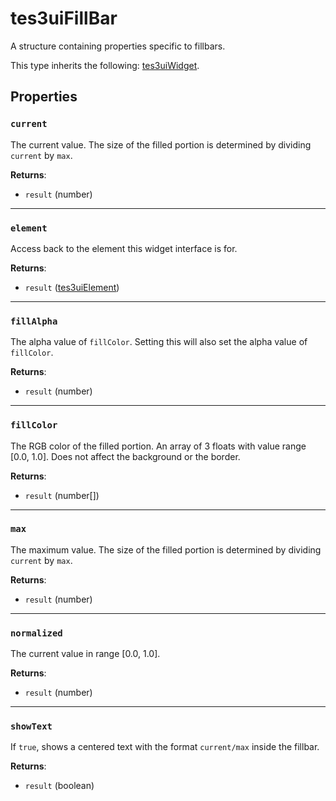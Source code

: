 # tes3uiFillBar
<div class="search_terms" style="display: none">tes3uifillbar, fillbar</div>

<!---
	This file is autogenerated. Do not edit this file manually. Your changes will be ignored.
	More information: https://github.com/MWSE/MWSE/tree/master/docs
-->

A structure containing properties specific to fillbars.

This type inherits the following: [tes3uiWidget](../types/tes3uiWidget.md).
## Properties

### `current`
<div class="search_terms" style="display: none">current</div>

The current value. The size of the filled portion is determined by dividing `current` by `max`.

**Returns**:

* `result` (number)

***

### `element`
<div class="search_terms" style="display: none">element</div>

Access back to the element this widget interface is for.

**Returns**:

* `result` ([tes3uiElement](../types/tes3uiElement.md))

***

### `fillAlpha`
<div class="search_terms" style="display: none">fillalpha</div>

The alpha value of `fillColor`. Setting this will also set the alpha value of `fillColor`.

**Returns**:

* `result` (number)

***

### `fillColor`
<div class="search_terms" style="display: none">fillcolor</div>

The RGB color of the filled portion. An array of 3 floats with value range [0.0, 1.0]. Does not affect the background or the border.

**Returns**:

* `result` (number[])

***

### `max`
<div class="search_terms" style="display: none">max</div>

The maximum value. The size of the filled portion is determined by dividing `current` by `max`.

**Returns**:

* `result` (number)

***

### `normalized`
<div class="search_terms" style="display: none">normalized</div>

The current value in range [0.0, 1.0].

**Returns**:

* `result` (number)

***

### `showText`
<div class="search_terms" style="display: none">showtext, text</div>

If `true`, shows a centered text with the format `current/max` inside the fillbar.

**Returns**:

* `result` (boolean)

